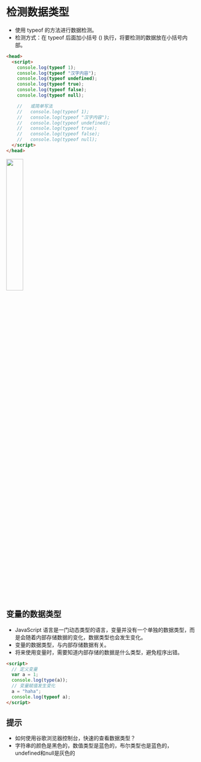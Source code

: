 # 检测数据类型

- 使用 typeof 的方法进行数据检测。
- 检测方式：在 typeof 后面加小括号 () 执行，将要检测的数据放在小括号内部。

```html
<head>
  <script>
    console.log(typeof 1);
    console.log(typeof "汉字内容");
    console.log(typeof undefined);
    console.log(typeof true);
    console.log(typeof false);
    console.log(typeof null);

    //   或简单写法
    //   console.log(typeof 1);
    //   console.log(typeof "汉字内容");
    //   console.log(typeof undefined);
    //   console.log(typeof true);
    //   console.log(typeof false);
    //   console.log(typeof null);
  </script>
</head>
```

<img src="/images/Javascript/010.png" style="width: 30%; display: block;">

## 变量的数据类型

- JavaScript 语言是一门动态类型的语言，变量并没有一个单独的数据类型，而是会随着内部存储数据的变化，数据类型也会发生变化。
- 变量的数据类型，与内部存储数据有关。
- 将来使用变量时，需要知道内部存储的数据是什么类型，避免程序出错。

```html
<script>
  // 定义变量
  var a = 1;
  console.log(type(a));
  // 变量赋值发生变化
  a = "haha";
  console.log(typeof a);
</script>
```

## 提示

- 如何使用谷歌浏览器控制台，快速的查看数据类型？
- 字符串的颜色是黑色的，数值类型是蓝色的，布尔类型也是蓝色的，undefined和null是灰色的